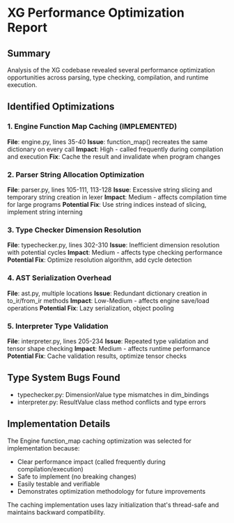 # XG Performance Optimization Report

## Summary
Analysis of the XG codebase revealed several performance optimization opportunities across parsing, type checking, compilation, and runtime execution.

## Identified Optimizations

### 1. Engine Function Map Caching (IMPLEMENTED)
**File**: engine.py, lines 35-40
**Issue**: function_map() recreates the same dictionary on every call
**Impact**: High - called frequently during compilation and execution
**Fix**: Cache the result and invalidate when program changes

### 2. Parser String Allocation Optimization
**File**: parser.py, lines 105-111, 113-128
**Issue**: Excessive string slicing and temporary string creation in lexer
**Impact**: Medium - affects compilation time for large programs
**Potential Fix**: Use string indices instead of slicing, implement string interning

### 3. Type Checker Dimension Resolution
**File**: typechecker.py, lines 302-310
**Issue**: Inefficient dimension resolution with potential cycles
**Impact**: Medium - affects type checking performance
**Potential Fix**: Optimize resolution algorithm, add cycle detection

### 4. AST Serialization Overhead
**File**: ast.py, multiple locations
**Issue**: Redundant dictionary creation in to_ir/from_ir methods
**Impact**: Low-Medium - affects engine save/load operations
**Potential Fix**: Lazy serialization, object pooling

### 5. Interpreter Type Validation
**File**: interpreter.py, lines 205-234
**Issue**: Repeated type validation and tensor shape checking
**Impact**: Medium - affects runtime performance
**Potential Fix**: Cache validation results, optimize tensor checks

## Type System Bugs Found
- typechecker.py: DimensionValue type mismatches in dim_bindings
- interpreter.py: ResultValue class method conflicts and type errors

## Implementation Details

The Engine function_map caching optimization was selected for implementation because:
- Clear performance impact (called frequently during compilation/execution)
- Safe to implement (no breaking changes)
- Easily testable and verifiable
- Demonstrates optimization methodology for future improvements

The caching implementation uses lazy initialization that's thread-safe and maintains backward compatibility.
